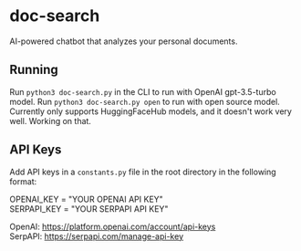 # doc-search
AI-powered chatbot that analyzes your personal documents.

## Running
Run `python3 doc-search.py` in the CLI to run with OpenAI gpt-3.5-turbo model. Run `python3 doc-search.py open` to run with open source model.
Currently only supports HuggingFaceHub models, and it doesn't work very well. Working on that.

## API Keys
Add API keys in a `constants.py` file in the root directory in the following format:

OPENAI_KEY = "YOUR OPENAI API KEY"<br>
SERPAPI_KEY = "YOUR SERPAPI API KEY"

OpenAI: https://platform.openai.com/account/api-keys<br>
SerpAPI: https://serpapi.com/manage-api-key
